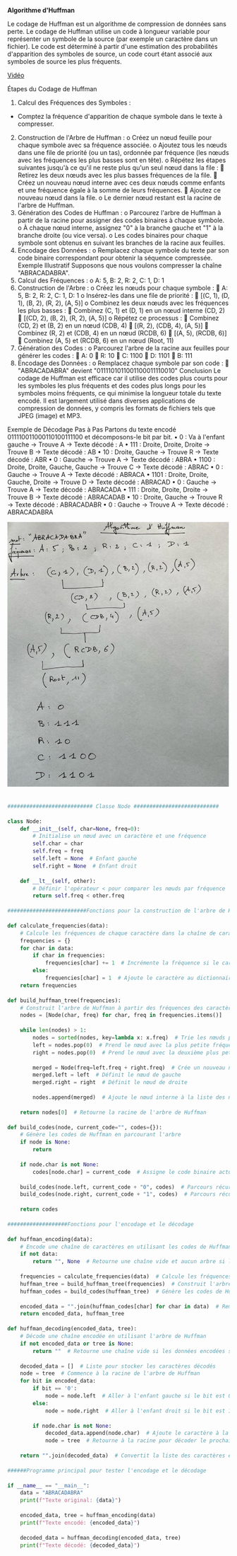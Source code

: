 **Algorithme d'Huffman**


Le codage de Huffman est un algorithme de compression de données sans perte. Le codage de Huffman utilise un code à longueur variable pour représenter un symbole de la source (par exemple un caractère dans un fichier). Le code est déterminé à partir d'une estimation des probabilités d'apparition des symboles de source, un code court étant associé aux symboles de source les plus fréquents. 

[Vidéo](https://www.youtube.com/watch?v=JsTptu56GM8&t=346s)

Étapes du Codage de Huffman
1.	Calcul des Fréquences des Symboles :
-	Comptez la fréquence d'apparition de chaque symbole dans le texte à compresser.
2.	Construction de l'Arbre de Huffman :
o	Créez un nœud feuille pour chaque symbole avec sa fréquence associée.
o	Ajoutez tous les nœuds dans une file de priorité (ou un tas), ordonnée par fréquence (les nœuds avec les fréquences les plus basses sont en tête).
o	Répétez les étapes suivantes jusqu'à ce qu'il ne reste plus qu'un seul nœud dans la file :
	Retirez les deux nœuds avec les plus basses fréquences de la file.
	Créez un nouveau nœud interne avec ces deux nœuds comme enfants et une fréquence égale à la somme de leurs fréquences.
	Ajoutez ce nouveau nœud dans la file.
o	Le dernier nœud restant est la racine de l'arbre de Huffman.
3.	Génération des Codes de Huffman :
o	Parcourez l'arbre de Huffman à partir de la racine pour assigner des codes binaires à chaque symbole.
o	À chaque nœud interne, assignez "0" à la branche gauche et "1" à la branche droite (ou vice versa).
o	Les codes binaires pour chaque symbole sont obtenus en suivant les branches de la racine aux feuilles.
4.	Encodage des Données :
o	Remplacez chaque symbole du texte par son code binaire correspondant pour obtenir la séquence compressée.
Exemple Illustratif
Supposons que nous voulons compresser la chaîne "ABRACADABRA".
1.	Calcul des Fréquences :
o	A: 5, B: 2, R: 2, C: 1, D: 1
2.	Construction de l'Arbre :
o	Créez les nœuds pour chaque symbole :
	A: 5, B: 2, R: 2, C: 1, D: 1
o	Insérez-les dans une file de priorité :
	[(C, 1), (D, 1), (B, 2), (R, 2), (A, 5)]
o	Combinez les deux nœuds avec les fréquences les plus basses :
	Combinez (C, 1) et (D, 1) en un nœud interne (CD, 2)
	[(CD, 2), (B, 2), (R, 2), (A, 5)]
o	Répétez ce processus :
	Combinez (CD, 2) et (B, 2) en un nœud (CDB, 4)
	[(R, 2), (CDB, 4), (A, 5)]
	Combinez (R, 2) et (CDB, 4) en un nœud (RCDB, 6)
	[(A, 5), (RCDB, 6)]
	Combinez (A, 5) et (RCDB, 6) en un nœud (Root, 11)
3.	Génération des Codes :
o	Parcourez l'arbre de la racine aux feuilles pour générer les codes :
	A: 0
	R: 10
	C: 1100
	D: 1101
	B: 111
4.	Encodage des Données :
o	Remplacez chaque symbole par son code :
	"ABRACADABRA" devient "0111101011001100011110010"
Conclusion
Le codage de Huffman est efficace car il utilise des codes plus courts pour les symboles les plus fréquents et des codes plus longs pour les symboles moins fréquents, ce qui minimise la longueur totale du texte encodé. Il est largement utilisé dans diverses applications de compression de données, y compris les formats de fichiers tels que JPEG (image) et MP3.
 
Exemple de Décodage Pas à Pas
Partons du texte encodé 011110011000110100111100 et décomposons-le bit par bit.
•	0 : Va à l'enfant gauche → Trouve A → Texte décodé : A
•	111 : Droite, Droite, Droite → Trouve B → Texte décodé : AB
•	10 : Droite, Gauche → Trouve R → Texte décodé : ABR
•	0 : Gauche → Trouve A → Texte décodé : ABRA
•	1100 : Droite, Droite, Gauche, Gauche → Trouve C → Texte décodé : ABRAC
•	0 : Gauche → Trouve A → Texte décodé : ABRACA
•	1101 : Droite, Droite, Gauche, Droite → Trouve D → Texte décodé : ABRACAD
•	0 : Gauche → Trouve A → Texte décodé : ABRACADA
•	111 : Droite, Droite, Droite → Trouve B → Texte décodé : ABRACADAB
•	10 : Droite, Gauche → Trouve R → Texte décodé : ABRACADABR
•	0 : Gauche → Trouve A → Texte décodé : ABRACADABRA


<img width="600" height="600" src="assets/Huffman.jpg">


```Python

########################### Classe Node ###########################

class Node:
    def __init__(self, char=None, freq=0):
        # Initialise un nœud avec un caractère et une fréquence
        self.char = char
        self.freq = freq
        self.left = None  # Enfant gauche
        self.right = None  # Enfant droit

    def __lt__(self, other):
        # Définir l'opérateur < pour comparer les nœuds par fréquence
        return self.freq < other.freq

#########################Fonctions pour la construction de l'arbre de Huffman et les codes#######

def calculate_frequencies(data):
    # Calcule les fréquences de chaque caractère dans la chaîne de caractères donnée
    frequencies = {}
    for char in data:
        if char in frequencies:
            frequencies[char] += 1  # Incrémente la fréquence si le caractère est déjà dans le dictionnaire
        else:
            frequencies[char] = 1  # Ajoute le caractère au dictionnaire avec une fréquence de 1
    return frequencies

def build_huffman_tree(frequencies):
    # Construit l'arbre de Huffman à partir des fréquences des caractères
    nodes = [Node(char, freq) for char, freq in frequencies.items()]
    
    while len(nodes) > 1:
        nodes = sorted(nodes, key=lambda x: x.freq)  # Trie les nœuds par fréquence
        left = nodes.pop(0)  # Prend le nœud avec la plus petite fréquence
        right = nodes.pop(0)  # Prend le nœud avec la deuxième plus petite fréquence
        
        merged = Node(freq=left.freq + right.freq)  # Crée un nouveau nœud interne avec la somme des fréquences
        merged.left = left  # Définit le nœud de gauche
        merged.right = right  # Définit le nœud de droite
        
        nodes.append(merged)  # Ajoute le nœud interne à la liste des nœuds
    
    return nodes[0]  # Retourne la racine de l'arbre de Huffman

def build_codes(node, current_code="", codes={}):
    # Génère les codes de Huffman en parcourant l'arbre
    if node is None:
        return

    if node.char is not None:
        codes[node.char] = current_code  # Assigne le code binaire actuel au caractère

    build_codes(node.left, current_code + "0", codes)  # Parcours récursif pour l'enfant gauche
    build_codes(node.right, current_code + "1", codes)  # Parcours récursif pour l'enfant droit

    return codes

###################Fonctions pour l'encodage et le décodage

def huffman_encoding(data):
    # Encode une chaîne de caractères en utilisant les codes de Huffman
    if not data:
        return "", None  # Retourne une chaîne vide et aucun arbre si les données sont vides

    frequencies = calculate_frequencies(data)  # Calcule les fréquences des caractères
    huffman_tree = build_huffman_tree(frequencies)  # Construit l'arbre de Huffman
    huffman_codes = build_codes(huffman_tree)  # Génère les codes de Huffman

    encoded_data = "".join(huffman_codes[char] for char in data)  # Remplace chaque caractère par son code binaire
    return encoded_data, huffman_tree

def huffman_decoding(encoded_data, tree):
    # Décode une chaîne encodée en utilisant l'arbre de Huffman
    if not encoded_data or tree is None:
        return ""  # Retourne une chaîne vide si les données encodées sont vides ou s'il n'y a pas d'arbre

    decoded_data = []  # Liste pour stocker les caractères décodés
    node = tree  # Commence à la racine de l'arbre de Huffman
    for bit in encoded_data:
        if bit == '0':
            node = node.left  # Aller à l'enfant gauche si le bit est 0
        else:
            node = node.right  # Aller à l'enfant droit si le bit est 1

        if node.char is not None:
            decoded_data.append(node.char)  # Ajoute le caractère à la liste si un nœud feuille est atteint
            node = tree  # Retourne à la racine pour décoder le prochain caractère

    return "".join(decoded_data)  # Convertit la liste des caractères en chaîne et la retourne

######Programme principal pour tester l'encodage et le décodage

if __name__ == "__main__":
    data = "ABRACADABRA"
    print(f"Texte original: {data}")

    encoded_data, tree = huffman_encoding(data)
    print(f"Texte encodé: {encoded_data}")

    decoded_data = huffman_decoding(encoded_data, tree)
    print(f"Texte décodé: {decoded_data}")


```

